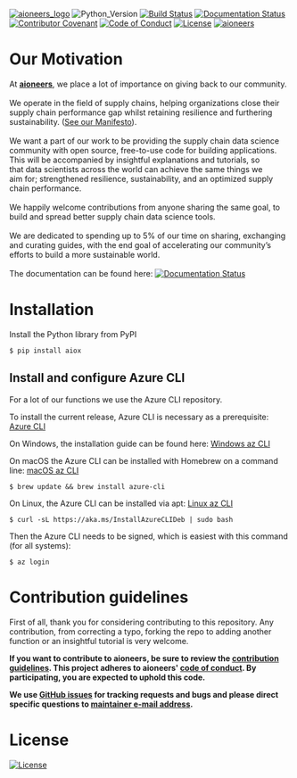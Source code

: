 [![aioneers_logo](etc/aioneers_logo.png)](https://aioneers.com/about/open-source-aio-data-science/)
![Python_Version](https://img.shields.io/badge/Python%20Version-3.7%20%7C%203.8-blue)
[![Build Status](https://dev.azure.com/Aio-Platform/aio-platform/_apis/build/status/aio-open-source_dev?branchName=dev)](https://dev.azure.com/Aio-Platform/aio-platform/_build/latest?definitionId=28&branchName=dev)
[![Documentation Status](https://readthedocs.org/projects/aioneersaio/badge/?version=latest)](https://aioneersaiox.readthedocs.io/en/latest/reference)
[![Contributor Covenant](https://img.shields.io/badge/Contributor%20Covenant-v2.0%20adopted-ff69b4.svg)](CONTRIBUTING.md)
[![Code of Conduct](https://img.shields.io/badge/Code%20of%20Conduct-Be%20kind%20to%20each%20other-yellow)](CODE_OF_CONDUCT.md)
[![License](https://img.shields.io/badge/License-MIT-brightgreen)](LICENSE)
[![aioneers](https://img.shields.io/badge/With%20love%20from-aioneers-blue)](https://aioneers.com/about/open-source-aio-data-science/)

# Our Motivation

At [**aioneers**](https://aioneers.com/), we place a lot of importance on giving back to our community.<br>
<br>
We operate in the field of supply chains, helping organizations close their supply chain performance gap whilst
retaining resilience and furthering sustainability. ([See our Manifesto](https://aioneers.com/about/why/)).<br>
<br>
We want a part of our work to be providing the supply chain data science community with open source,
free-to-use code for building applications. This will be accompanied by insightful explanations and tutorials,
so that data scientists across the world can achieve the same things we aim for; strengthened resilience, sustainability, and an optimized supply chain performance.<br>
<br>
We happily welcome contributions from anyone sharing the same goal, to build and spread better supply chain data science tools.<br>
<br>
We are dedicated to spending up to 5% of our time on sharing, exchanging and curating guides,
with the end goal of accelerating our community’s efforts to build a more sustainable world.
<br>
<br>
The documentation can be found here: [![Documentation Status](https://readthedocs.org/projects/aioneersaiox/badge/?version=latest)](https://aioneersaiox.readthedocs.io/en/latest/?badge=latest)

# Installation

Install the Python library from PyPI

```
$ pip install aiox
```

## Install and configure Azure CLI

For a lot of our functions we use the Azure CLI repository.

To install the current release, Azure CLI is necessary as a prerequisite: [Azure CLI](https://docs.microsoft.com/en-us/cli/azure/install-azure-cli)

On Windows, the installation guide can be found here: [Windows az CLI](https://docs.microsoft.com/en-us/cli/azure/install-azure-cli-windows?tabs=azure-cli)

On macOS the Azure CLI can be installed with Homebrew on a command line: [macOS az CLI](https://docs.microsoft.com/en-us/cli/azure/install-azure-cli-macos)

```
$ brew update && brew install azure-cli
```

On Linux, the Azure CLI can be installed via apt: [Linux az CLI](https://docs.microsoft.com/en-us/cli/azure/install-azure-cli-linux)

```
$ curl -sL https://aka.ms/InstallAzureCLIDeb | sudo bash
```

Then the Azure CLI needs to be signed, which is easiest with this command (for all systems):

```
$ az login
```

# Contribution guidelines

First of all, thank you for considering contributing to this repository. Any contribution, from correcting a typo, forking the repo to adding another function or an insightful tutorial is very welcome.

**If you want to contribute to aioneers, be sure to review the
[contribution guidelines](CONTRIBUTING.md). This project adheres to aioneers'
[code of conduct](CODE_OF_CONDUCT.md). By participating, you are expected to
uphold this code.**

**We use [GitHub issues](https://github.com/aioneers/aiox/issues) for
tracking requests and bugs and please direct specific questions to
[maintainer e-mail address](mailto:maintainer@@aioneers.com).**

# License

[![License](https://img.shields.io/badge/License-MIT-brightgreen)](LICENSE)
